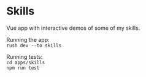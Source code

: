 # Skills

Vue app with interactive demos of some of my skills.

Running the app:  
`rush dev --to skills`

Running tests:  
`cd apps/skills`  
`npm run test`
